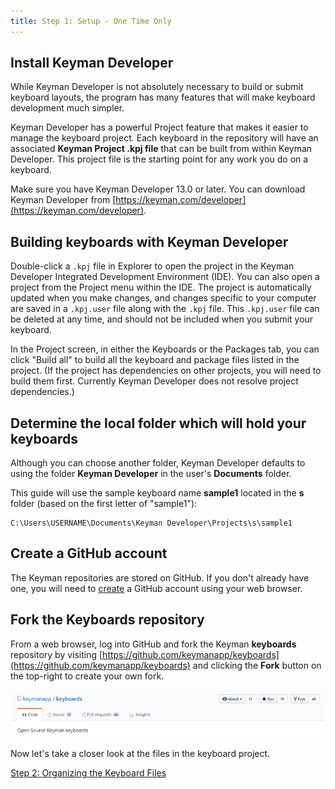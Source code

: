 ```yaml
---
title: Step 1: Setup - One Time Only
---
```

## Install Keyman Developer

While Keyman Developer is not absolutely necessary to build or submit keyboard layouts,
the program has many features that will make keyboard development much simpler.

Keyman Developer has a powerful Project feature that makes it easier to manage the keyboard project.
Each keyboard in the repository will have an associated **Keyman Project .kpj file**
that can be built from within Keyman Developer.
This project file is the starting point for any work you do on a keyboard.

Make sure you have Keyman Developer 13.0 or later.
You can download Keyman Developer from [https://keyman.com/developer](https://keyman.com/developer).

## Building keyboards with Keyman Developer

Double-click a `.kpj` file in Explorer to open the project in the Keyman Developer Integrated Development Environment (IDE).
You can also open a project from the Project menu within the IDE.
The project is automatically updated when you make changes,
and changes specific to your computer are saved in a `.kpj.user` file along with the `.kpj` file.
This `.kpj.user` file can be deleted at any time, and should not be included when you submit your keyboard.

In the Project screen, in either the Keyboards or the Packages tab,
you can click "Build all" to build all the keyboard and package files listed in the project.
(If the project has dependencies on other projects, you will need to build them first.
Currently Keyman Developer does not resolve project dependencies.)

## Determine the local folder which will hold your keyboards

Although you can choose another folder, Keyman Developer defaults to using the folder **Keyman Developer** in the user's **Documents** folder.

This guide will use the sample keyboard name **sample1** located in the **s** folder (based on the first letter of "sample1"):

```
C:\Users\USERNAME\Documents\Keyman Developer\Projects\s\sample1
```

## Create a GitHub account

The Keyman repositories are stored on GitHub.
If you don't already have one,
you will need to [create](https://github.com/join) a GitHub account using your web browser.

## Fork the Keyboards repository

From a web browser, log into GitHub and fork the Keyman **keyboards** repository
by visiting [https://github.com/keymanapp/keyboards](https://github.com/keymanapp/keyboards)
and clicking the **Fork** button on the top-right to create your own fork.

![](../../../cdn/dev/img/developer/keyboards/fork.png)

Now let's take a closer look at the files in the keyboard project.

[Step 2: Organizing the Keyboard Files](step-2 "Step 2: Organizing the Keyboard Files")
